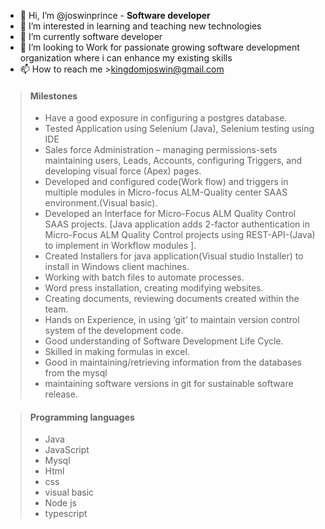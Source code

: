 - 👋 Hi, I’m @joswinprince - **Software developer**
- 👀 I’m interested in learning and teaching new technologies
- 🌱 I’m currently software developer
- 💞️ I’m looking to Work for passionate growing software development organization where i can enhance my existing skills 
- 📫 How to reach me >kingdomjoswin@gmail.com
>#### Milestones
> - Have a good exposure in configuring a postgres database.
> -	Tested Application using Selenium (Java), Selenium testing using IDE
> -	Sales force Administration – managing permissions-sets maintaining users, Leads, Accounts, configuring Triggers, and developing visual force (Apex) pages.
> -	Developed and configured code(Work flow) and triggers in multiple modules in Micro-focus ALM-Quality center SAAS environment.(Visual basic). 
> -	Developed an Interface for Micro-Focus ALM Quality Control SAAS projects. 
[Java application adds 2-factor authentication in Micro-Focus ALM Quality Control projects using REST-API-(Java) to implement in Workflow modules ].
> -	Created Installers for java application(Visual studio Installer) to install in Windows client machines.
> - Working with batch files to automate processes.
> -	Word press installation, creating modifying websites.
> -	Creating documents, reviewing documents created within the team.
> -	Hands on Experience, in using ‘git’ to maintain version control system of the development code.
> -	Good understanding of Software Development Life Cycle.
> - Skilled in making formulas in excel.
> - Good in maintaining/retrieving information from the databases from the mysql
> - maintaining software versions in git for sustainable software release.

>#### Programming languages
> - Java
> - JavaScript
> - Mysql
> - Html
> - css
> - visual basic
> - Node js
> - typescript


<!---
joswinprince/joswinprince is a ✨ special ✨ repository because its `README.md` (this file) appears on your GitHub profile.
You can click the Preview link to take a look at your changes.
--->
